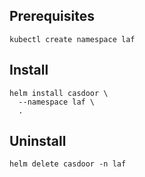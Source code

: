 


## Prerequisites

```shell
kubectl create namespace laf
```


## Install
```shell
helm install casdoor \
  --namespace laf \
  .
```

## Uninstall

```shell
helm delete casdoor -n laf
```

